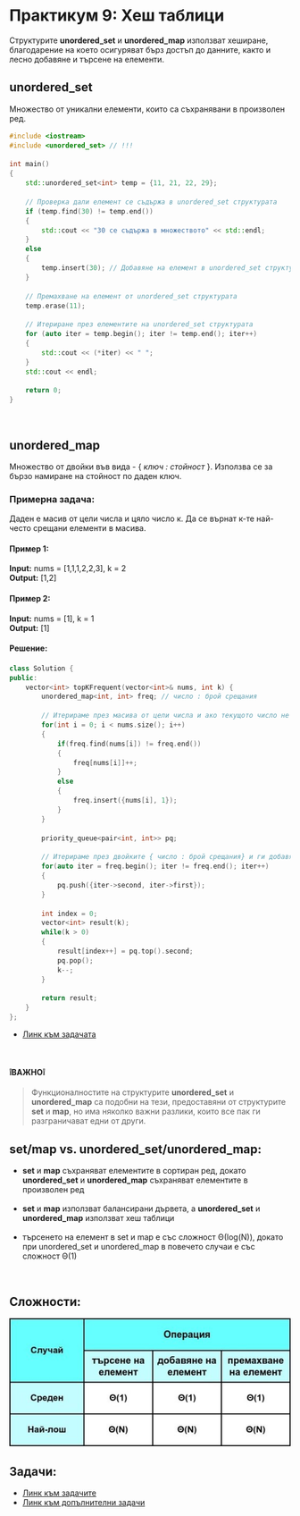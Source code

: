 # Практикум 9: Хеш таблици

Структурите **unordered_set** и **unordered_map** използват хеширане, благодарение на което осигуряват бърз достъп до данните, както и лесно добавяне и търсене на елементи.

## unordered_set
Множество от уникални елементи, които са съхранявани в произволен ред.

```c++
#include <iostream>
#include <unordered_set> // !!!

int main()
{
    std::unordered_set<int> temp = {11, 21, 22, 29};

    // Проверка дали елемент се съдържа в unordered_set структурата
    if (temp.find(30) != temp.end()) 
    {
        std::cout << "30 се съдържа в множeството" << std::endl;
    }
    else
    {
        temp.insert(30); // Добавяне на елемент в unordered_set структурата
    }

    // Премахване на елемент от unordered_set структурата
    temp.erase(11);

    // Итериране през елементите на unordered_set структурата
    for (auto iter = temp.begin(); iter != temp.end(); iter++) 
    {
        std::cout << (*iter) << " ";
    }
    std::cout << endl;

    return 0;
}
```

</br>

## unordered_map
Множество от двойки във вида - { *ключ : стойност* }. Използва се за бързо намиране на стойност по даден ключ.

### Примерна задача:
Даден е масив от цели числа и цяло число к.
Да се върнат к-те най-често срещани елементи в масива.

 #### Пример 1: </br>
**Input:** nums = [1,1,1,2,2,3], k = 2 </br>
**Output:** [1,2] </br>
#### Пример 2: </br>
**Input:** nums = [1], k = 1 </br>
**Output:** [1]

#### **Решение:**

```c++
class Solution {    
public:
    vector<int> topKFrequent(vector<int>& nums, int k) {
        unordered_map<int, int> freq; // число : брой срещания

        // Итерираме през масива от цели числа и ако текущото число не се среща в unordered_map-а, то го добавяме със стойност за броя на срещанията -> 1, а ако вече сме го дабвили в unordered_map-а, то просто увеличаваме броя на срещанията му с 1.
        for(int i = 0; i < nums.size(); i++)
        {
            if(freq.find(nums[i]) != freq.end())
            {
                freq[nums[i]]++;
            }
            else
            {
                freq.insert({nums[i], 1});
            }
        }

        priority_queue<pair<int, int>> pq;

        // Итерираме през двойките { число : брой срещания} и ги добавяме в приоритетната опашка в обратен вид, т.е. { брой срещания : число }, за да може числата с най-голям брой срещания да изплуват на върха на приоритетната опашка.
        for(auto iter = freq.begin(); iter != freq.end(); iter++)
        {
            pq.push({iter->second, iter->first});
        }

        int index = 0;
        vector<int> result(k);
        while(k > 0)
        {
            result[index++] = pq.top().second;
            pq.pop();
            k--;
        }

        return result;
    }
};
```
- [Линк към задачата](https://leetcode.com/problems/top-k-frequent-elements/description/)

</br>

#### ❕**ВАЖНО**❕
> Функционалностите на структурите **unordered_set** и **unordered_map** са подобни на тези, предоставяни от структурите **set** и **map**, но има няколко важни разлики, които все пак ги разграничават едни от други.

## set/map vs. unordered_set/unordered_map:
- **set** и **map** съхраняват елементите в сортиран ред, докато **unordered_set** и **unordered_map** съхраняват елементите в произволен ред </br></br>
- **set** и **map** използват балансирани дървета, а **unordered_set** и **unordered_map** използват хеш таблици </br></br>
- търсенето на елемент в set и map е със сложност Θ(log(N)), докато при unordered_set и unordered_map в повечето случаи е със сложност Θ(1)

</br>

## Сложности:
![timeComplexity](Images/timeComplexity.jpg)

## Задачи:
- [Линк към задачите](https://leetcode.com/problem-list/aslfprpj/)
- [Линк към допълнителни задачи](https://leetcode.com/problem-list/a19800zg/)